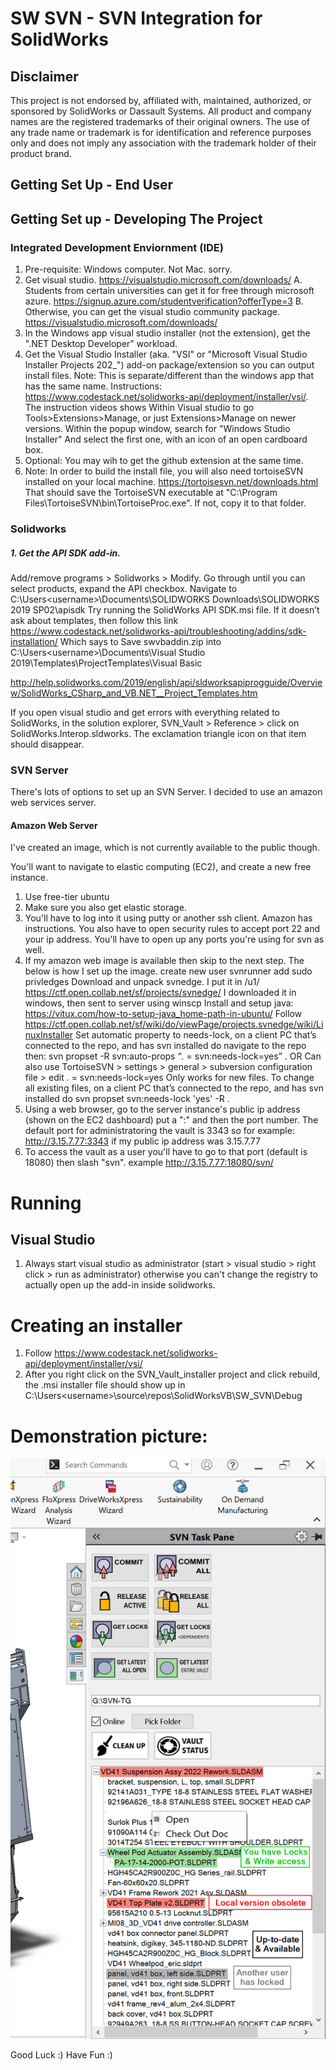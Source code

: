 # SW SVN - SVN Integration for SolidWorks
## Disclaimer
This project is not endorsed by, affiliated with, maintained, authorized, or sponsored by SolidWorks or Dassault Systems. All product and company names are the registered trademarks of their original owners. The use of any trade name or trademark is for identification and reference purposes only and does not imply any association with the trademark holder of their product brand.

## Getting Set Up - End User


## Getting Set up - Developing The Project

### Integrated Development Enviornment (IDE)
1. Pre-requisite: Windows computer. Not Mac. sorry. 
2. Get visual studio. https://visualstudio.microsoft.com/downloads/
  A. Students from certain universities can get it for free through microsoft azure. https://signup.azure.com/studentverification?offerType=3
  B. Otherwise, you can get the visual studio community package.  https://visualstudio.microsoft.com/downloads/
2. In the Windows app visual studio installer (not the extension), get the ".NET Desktop Developer" workload. 
3. Get the Visual Studio Installer (aka. "VSI" or "Microsoft Visual Studio Installer Projects 202_") add-on package/extension so you can output install files. Note: This is separate/different than the windows app that has the same name. Instructions: https://www.codestack.net/solidworks-api/deployment/installer/vsi/. The instruction videos shows Within Visual studio to go Tools>Extensions>Manage, or just Extensions>Manage on newer versions. Within the popup window, search for "Windows Studio Installer" And select the first one, with an icon of an open cardboard box.  
4. Optional: You may wih to get the github extension at the same time. 
5. Note: In order to build the install file, you will also need tortoiseSVN installed on your local machine. https://tortoisesvn.net/downloads.html That should save the TortoiseSVN executable at "C:\Program Files\TortoiseSVN\bin\TortoiseProc.exe". If not, copy it to that folder. 


### Solidworks
##### 1. Get the API SDK add-in.
Add/remove programs > Solidworks > Modify. Go through until you can select products, expand the API checkbox.
Navigate to C:\Users\<username>\Documents\SOLIDWORKS Downloads\SOLIDWORKS 2019 SP02\apisdk
Try running the SolidWorks API SDK.msi file. If it doesn’t ask about templates, then follow this link
https://www.codestack.net/solidworks-api/troubleshooting/addins/sdk-installation/
Which says to Save swvbaddin.zip into 
C:\Users\<username>\Documents\Visual Studio 2019\Templates\ProjectTemplates\Visual Basic

http://help.solidworks.com/2019/english/api/sldworksapiprogguide/Overview/SolidWorks_CSharp_and_VB.NET__Project_Templates.htm

If you open visual studio and get errors with everything related to SolidWorks, in the solution explorer, SVN_Vault > Reference > click on SolidWorks.Interop.sldworks. The exclamation triangle icon on that item should disappear. 

### SVN Server
There's lots of options to set up an SVN Server. I decided to use an amazon web services server.
#### Amazon Web Server
I've created an image, which is not currently available to the public though.

You'll want to navigate to elastic computing (EC2), and create a new free instance. 
1. Use free-tier ubuntu
2. Make sure you also get elastic storage.
3. You'll have to log into it using putty or another ssh client. Amazon has instructions. You also have to open security rules to accept port 22 and your ip address. 
You'll have to open up any ports you're using for svn as well. 
4. If my amazon web image is available then skip to the next step. The below is how I set up the image.
create new user svnrunner
add sudo privledges
Download and unpack svnedge. I put it in /u1/
https://ctf.open.collab.net/sf/projects/svnedge/
I downloaded it in windows, then sent to server using winscp 
Install and setup java: https://vitux.com/how-to-setup-java_home-path-in-ubuntu/
Follow https://ctf.open.collab.net/sf/wiki/do/viewPage/projects.svnedge/wiki/LinuxInstaller
Set automatic property to needs-lock, on a client PC that’s connected to the repo, and has svn installed do navigate to the repo then: 
svn propset -R svn:auto-props “*.* = svn:needs-lock=yes” .
OR Can also use TortoiseSVN > settings > general > subversion configuration file > edit 
*.* = svn:needs-lock=yes
Only works for new files. To change all existing files, on a client PC that’s connected to the repo, and has svn installed do 
svn propset svn:needs-lock 'yes' -R .
5. Using a web browser, go to the server instance's public ip address (shown on the EC2 dashboard) put a ":" and then the port number. 
The default port for administratoring the vault is 3343 so for example: http://3.15.7.77:3343 if my public ip address was 3.15.7.77
6. To access the vault as a user you'll have to go to that port (default is 18080) then slash "svn". example http://3.15.7.77:18080/svn/

# Running
## Visual Studio
1. Always start visual studio as administrator (start > visual studio > right click > run as administrator) otherwise you can't change the registry to actually open up 
the add-in inside solidworks. 

# Creating an installer
1. Follow https://www.codestack.net/solidworks-api/deployment/installer/vsi/
2. After you right click on the SVN_Vault_installer project and click rebuild, the .msi installer file should show up in C:\Users\<username>\source\repos\SolidWorksVB\SW_SVN\Debug

# Demonstration picture:
![Example](Examples/SW_SVN_Add-In_Example.png "Demonstration Picture")

Good Luck :) Have Fun :)
